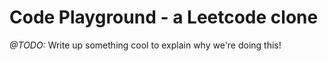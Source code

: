 # Code Playground - a Leetcode clone
*@TODO:* Write up something cool to explain why we're doing this!

